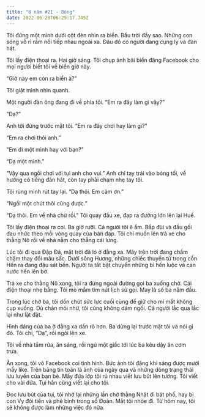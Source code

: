 ```yaml
---
title: "8 năm #21 - Bóng"
date: 2022-06-28T06:29:17.745Z
---
```


Tôi đứng một mình dưới cột đèn nhìn ra biển. Bầu trời đầy sao. Những con sóng vỗ rì rầm nối tiếp nhau ngoài xa. Đâu đó có người đang cụng ly và đàn hát.

Tôi lấy điện thoại ra. Hai giờ sáng. Tôi chụp ảnh bãi biển đăng Facebook cho mọi người biết tôi về biển giờ này.

“Giờ này em còn ra biển à?”

Tôi giật mình nhìn quanh.

Một người đàn ông đang đi về phía tôi. “Em ra đây làm gì vậy?”

“Dạ?”

Anh tới đứng trước mặt tôi. “Em ra đây chơi hay làm gì?”

“Em ra chơi thôi anh.”

“Em đi một mình hay với bạn?”

“Dạ một mình.”

“Vậy qua ngồi chơi với tụi anh cho vui.” Anh chỉ tay trái vào bóng tối, về hướng có tiếng đàn hát, còn tay phải chạm nhẹ tay tôi.

Tôi rùng mình rút tay lại. “Dạ thôi. Em cảm ơn.”

“Ngồi một chút thôi cũng được.”

“Dạ thôi. Em về nhà chừ rồi.” Tôi quay đầu xe, đạp ra đường lớn lên lại Huế.

Tôi lấy điện thoại ra coi. Ba giờ rưỡi. Cả người tôi ê ẩm. Bắp đùi và đầu gối đau nhức theo mỗi vòng quay của bàn đạp. Tôi chỉ muốn lên trả xe cho thằng Nô rồi về nhà nằm cho thẳng cái lưng.

Lúc tôi đi qua Đập Đá, mặt trời đã ló ở đằng xa. Mây trên trời đang chầm chậm thay đổi màu sắc. Dưới sông Hương, những chiếc thuyền từ trong cồn Hến ra đang đậu sát bến. Người ta tất bật chuyển những bì hến luộc và can nước hến lên bờ.

Trả xe cho thằng Nô xong, tôi ra đứng ngoài đường gọi ba xuống chở. Cái điện thoại nhẹ bẫng. Tôi mò mẫm tìm nút lịch sử gọi. May là số ba nằm đầu.

Trong lúc chờ ba, tôi dồn chút sức lực cuối cùng để giữ cho mí mắt không cụp xuống. Dù chân mỏi nhừ, tôi cũng không dám ngồi. Cả người lắc qua lắc lại như lật đật.

Hình dáng của ba ở đằng xa dần rõ hơn. Ba dừng lại trước mặt tôi và nói gì đó. Tôi chỉ, “Dạ”, rồi ngồi lên xe.

Tôi về nhà tắm rửa, ăn sáng, rồi ngủ một giấc tới lúc ba kêu dậy ăn cơm trưa.

Ăn xong, tôi vô Facebook coi tình hình. Bức ảnh tôi đăng khi sáng được mười mấy like. Trên bảng tin toàn là ảnh của ngày qua và những dòng trạng thái lưu luyến của bạn bè. Mấy đứa lớp tôi rủ nhau viết lưu bút lên tường. Tôi viết cho vài đứa. Tụi hắn cũng viết lại cho tôi.

Đọc lưu bút của tụi, tôi nhớ lại những lần chở thằng Nhật đi bát phố, hay bị con Vy đòi tiền và phê bình trong sổ Đoàn. Mắt tôi nhòe đi. Từ hôm nay, tôi sẽ không được làm những việc đó nữa.
